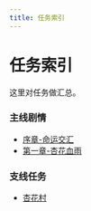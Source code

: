 ```yaml
---
title: 任务索引
---
```


# 任务索引

这里对任务做汇总。

### 主线剧情
- [序章-命运交汇](/任务/主线剧情/序章-命运交汇)
- [第一章-杏花血雨](/任务/主线剧情/第一章-杏花血雨)

### 支线任务
- [杏花村](/任务/支线任务/杏花村)
